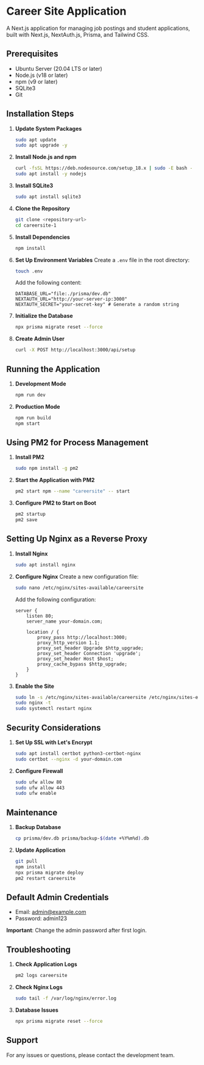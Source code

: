 # Career Site Application

A Next.js application for managing job postings and student applications, built with Next.js, NextAuth.js, Prisma, and Tailwind CSS.

## Prerequisites

- Ubuntu Server (20.04 LTS or later)
- Node.js (v18 or later)
- npm (v9 or later)
- SQLite3
- Git

## Installation Steps

1. **Update System Packages**
   ```bash
   sudo apt update
   sudo apt upgrade -y
   ```

2. **Install Node.js and npm**
   ```bash
   curl -fsSL https://deb.nodesource.com/setup_18.x | sudo -E bash -
   sudo apt install -y nodejs
   ```

3. **Install SQLite3**
   ```bash
   sudo apt install sqlite3
   ```

4. **Clone the Repository**
   ```bash
   git clone <repository-url>
   cd careersite-1
   ```

5. **Install Dependencies**
   ```bash
   npm install
   ```

6. **Set Up Environment Variables**
   Create a `.env` file in the root directory:
   ```bash
   touch .env
   ```
   Add the following content:
   ```
   DATABASE_URL="file:./prisma/dev.db"
   NEXTAUTH_URL="http://your-server-ip:3000"
   NEXTAUTH_SECRET="your-secret-key" # Generate a random string
   ```

7. **Initialize the Database**
   ```bash
   npx prisma migrate reset --force
   ```

8. **Create Admin User**
   ```bash
   curl -X POST http://localhost:3000/api/setup
   ```

## Running the Application

1. **Development Mode**
   ```bash
   npm run dev
   ```

2. **Production Mode**
   ```bash
   npm run build
   npm start
   ```

## Using PM2 for Process Management

1. **Install PM2**
   ```bash
   sudo npm install -g pm2
   ```

2. **Start the Application with PM2**
   ```bash
   pm2 start npm --name "careersite" -- start
   ```

3. **Configure PM2 to Start on Boot**
   ```bash
   pm2 startup
   pm2 save
   ```

## Setting Up Nginx as a Reverse Proxy

1. **Install Nginx**
   ```bash
   sudo apt install nginx
   ```

2. **Configure Nginx**
   Create a new configuration file:
   ```bash
   sudo nano /etc/nginx/sites-available/careersite
   ```
   Add the following configuration:
   ```nginx
   server {
       listen 80;
       server_name your-domain.com;

       location / {
           proxy_pass http://localhost:3000;
           proxy_http_version 1.1;
           proxy_set_header Upgrade $http_upgrade;
           proxy_set_header Connection 'upgrade';
           proxy_set_header Host $host;
           proxy_cache_bypass $http_upgrade;
       }
   }
   ```

3. **Enable the Site**
   ```bash
   sudo ln -s /etc/nginx/sites-available/careersite /etc/nginx/sites-enabled/
   sudo nginx -t
   sudo systemctl restart nginx
   ```

## Security Considerations

1. **Set Up SSL with Let's Encrypt**
   ```bash
   sudo apt install certbot python3-certbot-nginx
   sudo certbot --nginx -d your-domain.com
   ```

2. **Configure Firewall**
   ```bash
   sudo ufw allow 80
   sudo ufw allow 443
   sudo ufw enable
   ```

## Maintenance

1. **Backup Database**
   ```bash
   cp prisma/dev.db prisma/backup-$(date +%Y%m%d).db
   ```

2. **Update Application**
   ```bash
   git pull
   npm install
   npx prisma migrate deploy
   pm2 restart careersite
   ```

## Default Admin Credentials

- Email: admin@example.com
- Password: admin123

**Important**: Change the admin password after first login.

## Troubleshooting

1. **Check Application Logs**
   ```bash
   pm2 logs careersite
   ```

2. **Check Nginx Logs**
   ```bash
   sudo tail -f /var/log/nginx/error.log
   ```

3. **Database Issues**
   ```bash
   npx prisma migrate reset --force
   ```

## Support

For any issues or questions, please contact the development team.
